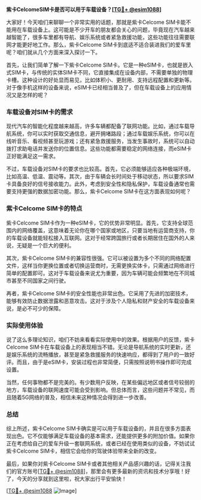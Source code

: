 **紫卡CelcomeSIM卡是否可以用于车载设备？[[TG💪+ @esim1088](https://t.me/s/esim1088)]**

大家好！今天咱们来聊聊一个非常实用的话题，那就是紫卡Celcome SIM卡能不能用在车载设备上。这可能是不少开车的朋友都会关心的问题，毕竟现在汽车越来越智能了，很多车里都有导航、娱乐系统或者紧急救援功能，这些功能往往需要联网才能更好地工作。那么，紫卡Celcome SIM卡到底适不适合装进我们的爱车里呢？咱们就从几个方面来深入探讨一下。

首先，让我们简单了解一下紫卡Celcome SIM卡。它是一种eSIM卡，也就是嵌入式SIM卡，与传统的实体SIM卡不同，它直接集成在设备内部，不需要单独的物理卡槽。这种设计的好处显而易见，比如体积小、更耐用、支持远程配置和更新等。对于像手机这样的设备来说，eSIM卡已经相当普及了，但在车载设备上的应用情况又是怎样的呢？

### 车载设备对SIM卡的需求

现代汽车的智能化程度越来越高，许多车辆都配备了联网功能。比如，通过车载导航系统，你可以实时获取交通信息，避开拥堵路段；通过车载娱乐系统，你可以在线听音乐、看视频甚至玩游戏；还有紧急救援服务，当发生事故时，系统可以自动拨打求助电话并发送你的位置信息。这些功能都需要稳定的网络连接，而eSIM卡正好能满足这一需求。

不过，车载设备对SIM卡的要求也比较高。首先，它必须能够适应各种极端环境，比如高温、低温、震动等。其次，由于车辆会长时间处于移动状态，所以要求SIM卡具备良好的信号接收能力。此外，考虑到安全性和隐私保护，车载设备通常也需要支持更强的数据加密功能。那么，紫卡Celcome SIM卡在这方面表现如何呢？

### 紫卡Celcome SIM卡的特点

紫卡Celcome SIM卡作为一种eSIM卡，它的优势非常明显。首先，它支持全球范围内的网络覆盖，这意味着无论你在哪个国家或地区，只要当地有运营商支持，你的车载设备就能轻松接入互联网。这对于经常跨国旅行或者长期居住在国外的人来说，无疑是一个巨大的便利。

其次，紫卡Celcome SIM卡的兼容性很强。它可以被设置为多个不同的网络配置文件，这样当你更换位置或者切换运营商时，无需更换实体卡，只需通过网络进行简单的配置即可。这对于车载设备来说尤为重要，因为车辆可能会频繁地在不同城市甚至不同国家之间行驶。

再者，紫卡Celcome SIM卡的安全性能也非常出色。它采用了先进的加密技术，能够有效防止数据泄露和恶意攻击。这对于涉及个人隐私和财产安全的车载设备来说，是必不可少的保障。

### 实际使用体验

说了这么多理论知识，咱们不妨来看看实际使用中的效果。根据用户的反馈，紫卡Celcome SIM卡在车载设备上的表现相当不错。无论是导航系统的实时更新，还是娱乐系统的流畅播放，甚至是紧急救援服务的快速响应，都得到了用户的一致好评。而且，由于是eSIM卡，安装过程也非常简便，只需按照说明书操作即可完成设置。

当然，任何事物都不是完美的。有少数用户反映，在某些偏远地区或者信号较弱的地方，车载设备的联网速度可能会受到影响。但总体而言，这些问题并不常见，而且随着5G网络的普及，相信未来这种情况会得到进一步改善。

### 总结

综上所述，紫卡Celcome SIM卡确实是可以用于车载设备的，并且在很多方面表现出色。它不仅能够满足车载设备的基本需求，还能提供更多的附加价值。如果你正在考虑给自己的爱车升级一套联网系统，或者已经在使用类似的设备，不妨试试紫卡Celcome SIM卡，相信它会给你的驾驶体验带来全新的改变。

最后，如果你对紫卡Celcome SIM卡或者其他相关产品感兴趣的话，记得关注我们的官方账号[[TG💪+ @esim1088](https://t.me/s/esim1088)]，那里会有更多最新的资讯和技术分享哦！好了，今天的分享就到这里啦，祝大家出行平安愉快！

[[TG💪+ @esim1088](https://t.me/s/esim1088) ![Image](https://i.postimg.cc/4NQfJmqS/Snipaste-2025-05-13-00-14-12.png)]